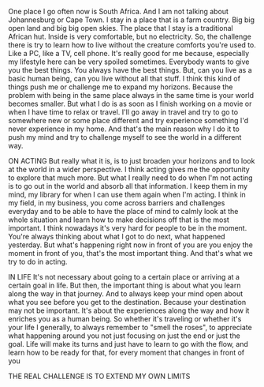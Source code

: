  
 
 One place I go often now is South Africa.
 And I am not talking about Johannesburg or Cape Town.
 I stay in a place that is a farm country.
 Big big open land and big big open skies.
 The place that I stay is a traditional African hut.
 Inside is very comfortable, but no electricity.
 So, the challenge there is try to learn how to live without the creature comforts you're used to.
 Like a PC, like a TV, cell phone.
 It's really good for me because, especially my lifestyle here can be very spoiled sometimes.
 Everybody wants to give you the best things.
 You always have the best things.
 But, can you live as a basic human being, can you live without all that stuff.
 I think this kind of things push me or challenge me to expand my horizons.
 Because the problem with being in the same place always in the same time is your world becomes smaller.
 But what I do is as soon as I finish working on a movie or when I have time to relax or travel.
 I'll go away in travel and try to go to somewhere new or some place different and try experience something I'd never experience in my home.
 And that's the main reason why I do it to push my mind and try to challenge myself to see the world in a different way.
 
 ON ACTING
 But really what it is, is to just broaden your horizons and to look at the world in a wider perspective.
 I think acting gives me the opportunity to explore that much more.
 But what I really need to do when I'm not acting is to go out in the world and absorb all that information.
 I keep them in my mind, my library for when I can use them again when I'm acting.
 I think in my field, in my business, you come across barriers and challenges everyday and to be able to have the place of mind to calmly look at the whole situation and learn how to make decisions off that is the most important.
 I think nowadays it's very hard for people to be in the moment.
 You're always thinking about what I got to do next, what happened yesterday.
 But what's happening right now in front of you are you enjoy the moment in front of you, that's the most important thing.
 And that's what we try to do in acting.
 
 IN LIFE
 It's not necessary about going to a certain place or arriving at a certain goal in life.
 But then, the important thing is about what you learn along the way in that journey.
 And to always keep your mind open about what you see before you get to the destination.
 Because your destination may not be important.
 It's about the experiences along the way and how it enriches you as a human being.
 So whether it's traveling or whether it's your life I generally, to always remember to "smell the roses", to appreciate what happening around you not just focusing on just the end or just the goal.
 Life will make its turns and just have to learn to go with the flow, and learn how to be ready for that, for every moment that changes in front of you
 
 THE REAL CHALLENGE IS TO EXTEND MY OWN LIMITS
 
 